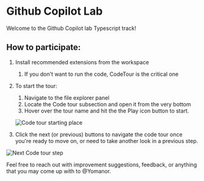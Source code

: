 # Github Copilot Lab

Welcome to the Github Copilot lab Typescript track!

## How to participate:
1. Install recommended extensions from the workspace
	1. If you don't want to run the code, CodeTour is the critical one
1. To start the tour:
	1. Navigate to the file explorer panel
	1. Locate the Code tour subsection and open it from the very bottom
	1. Hover over the tour name and hit the the Play icon button to start. 
	
	
	![Code tour starting place](../assets/image-2.png)
1. Click the next (or previous) buttons to navigate the code tour once you're ready to move on, or need to take another look in a previous step.

![Next Code tour step](../assets/image-3.png)


Feel free to reach out with improvement suggestions, 
feedback, or anything that you may come up with to @Yomanor.


